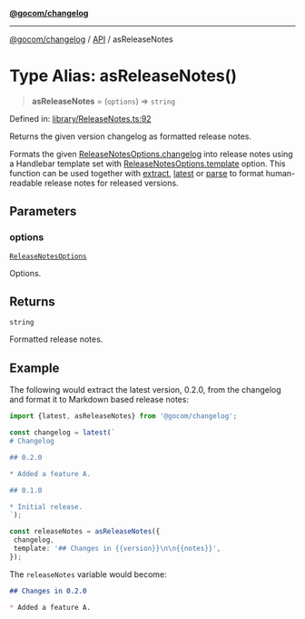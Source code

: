 [**@gocom/changelog**](../README.md)

***

[@gocom/changelog](../README.md) / [API](../Public/API.md) / asReleaseNotes

# Type Alias: asReleaseNotes()

> **asReleaseNotes** = (`options`) => `string`

Defined in: [library/ReleaseNotes.ts:92](https://github.com/gocom/changelog/blob/32bb28ae14050ef6844283da2cd05b4dcbd93886/src/library/ReleaseNotes.ts#L92)

Returns the given version changelog as formatted release notes.

Formats the given [ReleaseNotesOptions.changelog](../Options/API.ReleaseNotesOptions.md#changelog) into release notes using a Handlebar template set
with [ReleaseNotesOptions.template](../Options/API.ReleaseNotesOptions.md#template) option. This function can be used together with [extract](API.extract.md),
[latest](API.latest.md) or [parse](API.parse.md) to format human-readable release notes for released versions.

## Parameters

### options

[`ReleaseNotesOptions`](../Options/API.ReleaseNotesOptions.md)

Options.

## Returns

`string`

Formatted release notes.

## Example

The following would extract the latest version, 0.2.0, from the changelog and format it to Markdown
based release notes:
```ts
import {latest, asReleaseNotes} from '@gocom/changelog';

const changelog = latest(`
# Changelog

## 0.2.0

* Added a feature A.

## 0.1.0

* Initial release.
`);

const releaseNotes = asReleaseNotes({
 changelog,
 template: '## Changes in {{version}}\n\n{{notes}}',
});
```
The `releaseNotes` variable would become:
```Markdown
## Changes in 0.2.0

* Added a feature A.
```
